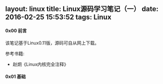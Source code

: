 layout: linux
title: Linux源码学习笔记（一）
date: 2016-02-25 15:53:52
tags: Linux
---

#### 0x00 前言
该笔记基于Linux0.11版，源码可自从网上下载。

参考书籍:

* 赵炯《Linux内核完全注释》

#### 0x01 基础
